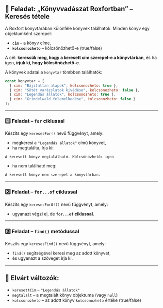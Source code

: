 ## 🎯 **Feladat: „Könyvvadászat Roxfortban” – Keresés tétele**

A Roxfort könyvtárában különféle könyvek találhatók.
Minden könyv egy objektumként szerepel:

* **`cim`** – a könyv címe,
* **`kolcsonozheto`** – kölcsönözhető-e (true/false)

A cél: **keressük meg, hogy a keresett cím szerepel-e a könyvtárban**, és ha igen, **írjuk ki, hogy kölcsönözhető-e**.

A könyvek adatai a `konyvtar` tömbben találhatók:

```javascript
const konyvtar = [
  { cim: "Bájitaltan alapok", kolcsonozheto: true },
  { cim: "Sötét varázslatok kivédése", kolcsonozheto: false },
  { cim: "Legendás állatok", kolcsonozheto: true },
  { cim: "Grindelwald felemelkedése", kolcsonozheto: false }
];
```

---

### 1️⃣ Feladat – `for` ciklussal

Készíts egy `keresesFor()` nevű függvényt, amely:

* megkeresi a `"Legendás állatok"` című könyvet,
* ha megtalálta, írja ki:

```
A keresett könyv megtalálható. Kölcsönözhető: igen
```

* ha nem található meg:

```
A keresett könyv nem szerepel a könyvtárban.
```

---

### 2️⃣ Feladat – `for...of` ciklussal

Készíts egy `keresesForOf()` nevű függvényt, amely:

* ugyanazt végzi el, de **`for...of` ciklussal**.

---

### 3️⃣ Feladat – `find()` metódussal

Készíts egy `keresesFind()` nevű függvényt, amely:

* `find()` segítségével keresi meg az adott könyvet,
* és ugyanazt a szöveget írja ki.

---

## 📌 Elvárt változók:

* `keresettCim` – `"Legendás állatok"`
* `megtalalt` – a megtalált könyv objektuma (vagy `null`)
* `kolcsonozheto` – az adott könyv `kolcsonozheto` értéke (true/false)

